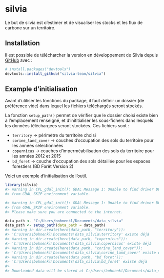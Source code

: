 
<!-- README.md is generated from README.Rmd. Please edit that file -->

# silvia

<!-- badges: start -->
<!-- badges: end -->

Le but de silvia est d’estimer et de visualiser les stocks et les flux
de carbone sur un territoire.

## Installation

Il est possible de télécharcher la version en développement de Silvia
depuis [GitHub](https://github.com/) avec :

``` r
# install.packages("devtools")
devtools::install_github("silvia-team/silvia")
```

## Example d’initialisation

Avant d’utiliser les fonctions du package, il faut définir un dossier
(de préférence vide) dans lequel les fichiers téléchargés seront
stockés.

La fonction `setup_path()` permet de vérifier que le dossier choisi
existe bien à l’emplacement renseigné, et d’inititialiser les
sous-fichers dans lesquels les données téléchargées seront stockées. Ces
fichiers sont :

-   `territory` -\> périmètre du territoire choisi
-   `corine_land_cover` -\> couches d’occupation des sols du territoire
    pour les années sélectionnées
-   `copernicus` -\> couches d’imperméabilisation des sols du territoire
    pour les années 2012 et 2015
-   `bd_foret` -\> couche d’occupation des sols détaillée pour les
    espaces forestiers (BD Forêt Version 2)

Voici un exemple d’initialisation de l’outil.

``` r
library(silvia)
#> Warning in CPL_gdal_init(): GDAL Message 1: Unable to find driver DODS to unload
#> from GDAL_SKIP environment variable.

#> Warning in CPL_gdal_init(): GDAL Message 1: Unable to find driver DODS to unload
#> from GDAL_SKIP environment variable.
#> Please make sure you are connected to the internet.

data_path <- "C:/Users/bohnenkl/Documents/data_silvia"
data_path <- setup_path(data_path = data_path)
#> Warning in dir.create(here(data_path, "territory")):
#> 'C:\Users\bohnenkl\Documents\data_silvia\territory' existe déjà
#> Warning in dir.create(here(data_path, "copernicus")):
#> 'C:\Users\bohnenkl\Documents\data_silvia\copernicus' existe déjà
#> Warning in dir.create(here(data_path, "corine_land_cover")):
#> 'C:\Users\bohnenkl\Documents\data_silvia\corine_land_cover' existe déjà
#> Warning in dir.create(here(data_path, "bd_foret")):
#> 'C:\Users\bohnenkl\Documents\data_silvia\bd_foret' existe déjà
#> 
#> Downloaded data will be stored at C:/Users/bohnenkl/Documents/data_silvia
```
